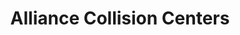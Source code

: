 ---
title: "Alliance Collision Centers"
url: /georgetown/alliance-collision-centers/
shop: car repair
---